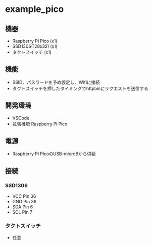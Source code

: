 # example_pico

## 機器
- Raspberry Pi Pico (x1)
- SSD1306(128x32) (x1)
- タクトスイッチ (x1)

## 機能
- SSID、パスワードを予め設定し、Wifiに接続
- タクトスイッチを押したタイミングでhttpbinにリクエストを送信する

## 開発環境
- VSCode
- 拡張機能 Raspberry Pi Pico

## 電源
- Raspberry Pi PicoのUSB-microBから供給

## 接続
### SSD1306
- VCC Pin 36
- GND Pin 38
- SDA Pin 6
- SCL Pin 7

### タクトスイッチ
- 任意
